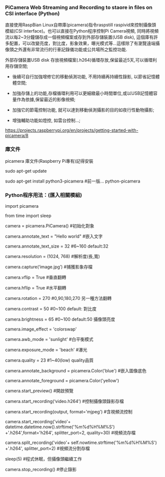 ### PiCamera Web Streaming and Recording to staore in files on CSI interface (Python)
直接使用RaspBian Linux自帶庫(picamera)指令raspstill raspivid來控制攝像頭模組(CSI interface)。也可以直接在Python程序控制Pi Camera視頻, 同時將視頻流以每2~3分鐘儲存成一個視頻檔案或存到外部存儲裝置(USB disk), 這個庫有許多配置，可以改變亮度，對比度，影象效果，曝光模式等...這樣除了有瀏覽遠端攝像頭之外還有非常流行的行車記錄儀功能或公共場所之監控功能.

外部存儲裝置USB disk 存放視頻檔案(.h264)循環存放,保留最近5天,可以循環利用存儲空間;


* 後續可自行加強增修它的移動偵測功能, 不用持續再持續性錄影, 以節省記憶體體空間;

* 加強存儲上的功能,存檔循環利用可以更細緻最小時間單位,或以USB記憶體容量作為依據,保留最近的影像視頻;

* 加強它的節電控制功能, 就可以達到移動偵測攝影的目的如夜行性動物攝影;

* 增強輔助功能如燈控, 如雲台控制...;

https://projects.raspberrypi.org/en/projects/getting-started-with-picamera/8

### 庫文件
picamera 庫文件(Raspberry Pi專有)記得安裝

sudo apt-get update

sudo apt-get install python3-picamera  #前一版... python-picamera

### Python程序用法：(匯入相關模組)
import picamera

from time import sleep

camera = picamera.PiCamera()    #初始化對象

camera.annotate_text = "Hello world"    #嵌入文字

camera.annotate_text_size = 32  #6~160 default:32

camera.resolution = (1024, 768) #解析度(長,寬)

camera.capture(‘image.jpg’) #捕獲影象存檔

camera.vflip = True #垂直翻轉

camera.hflip = True #水平翻轉

camera.rotation = 270   #0,90,180,270 另一種方法翻轉

camera.contrast = 50    #0~100 default:  對比度

camera.brightness = 65  #0~100 default:50 攝像頭亮度

camera.image_effect = 'colorswap'

camera.awb_mode = 'sunlight'   #白平衡模式

camera.exposure_mode = 'beach' #瀑光

camera.quality = 23 #1~40(low) quality品質

camera.annotate_background = picamera.Color('blue') #嵌入圖像底色

camera.annotate_foreground = picamera.Color('yellow')

camera.start_preview()  #開啟預覽

camera.start_recording(‘video.h264’)    #控制攝像頭錄影存檔

camera.start_recording(output, format='mjpeg')  #含視頻流控制

camera.start_recording('video'+ datetime.datetime.now().strftime('%m%d%H%M%S') +'.h264',format='h264', splitter_port=2, quality=30)  #視頻流存檔

camera.split_recording('video'+ self.nowtime.strftime('%m%d%H%M%S') +'.h264', splitter_port=2) #視頻流分割存檔


sleep(5)    #程式休眠，但攝像頭繼續工作

camera.stop_recording() #停止錄影

